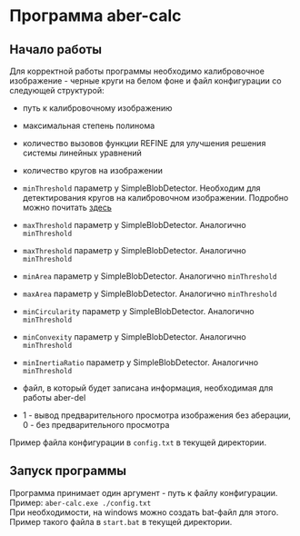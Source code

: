 # Программа aber-calc

## Начало работы

Для корректной работы программы необходимо калибровочное изображение - черные круги на белом фоне и файл конфигурации со следующей структурой:

* путь к калибровочному изображению

* максимальная степень полинома

* количество вызовов функции REFINE для улучшения решения системы линейных уравнений

* количество кругов на изображении

* `minThreshold` параметр у SimpleBlobDetector. Необходим для детектирования кругов на калибровочном изображении. Подробно можно почитать [здесь](https://docs.opencv.org/3.4.1/d0/d7a/classcv_1_1SimpleBlobDetector.html)

* `maxThreshold` параметр у SimpleBlobDetector. Аналогично `minThreshold`

* `maxThreshold` параметр у SimpleBlobDetector. Аналогично `minThreshold`

* `minArea` параметр у SimpleBlobDetector. Аналогично `minThreshold`

* `maxArea` параметр у SimpleBlobDetector. Аналогично `minThreshold`

* `minCircularity` параметр у SimpleBlobDetector. Аналогично `minThreshold`

* `minConvexity` параметр у SimpleBlobDetector. Аналогично `minThreshold`

* `minInertiaRatio` параметр у SimpleBlobDetector. Аналогично `minThreshold`

* файл, в который будет записана информация, необходимая для работы aber-del

* 1 - вывод предварительного просмотра изображения без аберации, 0 - без предварительного просмотра

Пример файла конфигурации в `config.txt` в текущей директории.

## Запуск программы

Программа принимает один аргумент - путь к файлу конфигурации.  
Пример: `aber-calc.exe ./config.txt`  
При необходимости, на windows можно создать bat-файл для этого. Пример такого файла в `start.bat` в текущей директории.
